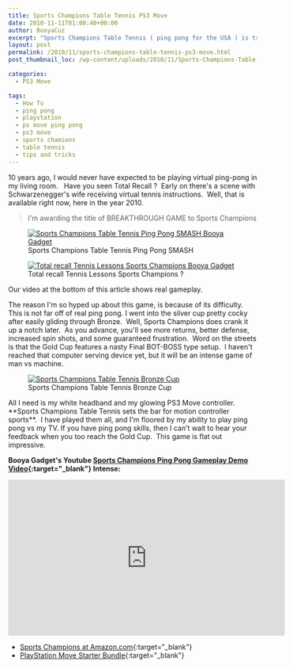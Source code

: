 ```yaml
---
title: Sports Champions Table Tennis PS3 Move
date: 2010-11-11T01:08:40+00:00
author: BooyaCuz
excerpt: "Sports Champions Table Tennis ( ping pong for the USA ) is truly a flagship motion sensor game on any system. After having done detailed reviews of both the Kinect and Playstation Move, I'm awarding the title of BREAKTHROUGH GAME to Sports Champions."
layout: post
permalink: /2010/11/sports-champions-table-tennis-ps3-move.html
post_thumbnail_loc: /wp-content/uploads/2010/11/Sports-Champions-Table-Tennis-Ping-Pong-SMASH-thumb.jpg

categories:
  - PS3 Move

tags:
  - How To
  - ping pong
  - playstation
  - ps move ping pong
  - ps3 move
  - sports chamions
  - table tennis
  - tips and tricks
---
```

10 years ago, I would never have expected to be playing virtual ping-pong in my living room.   Have you seen Total Recall ?  Early on there's a scene with Schwarzenegger's wife receiving virtual tennis instructions.  Well, that is available right now, here in the year 2010.
> I'm awarding the title of BREAKTHROUGH GAME to Sports Champions
<figure>
	<a href="{{ site.cdn-url }}/wp-content/uploads/2010/11/Sports-Champions-Table-Tennis-Ping-Pong-SMASH.jpg">
    <img src="{{ site.cdn-url }}/wp-content/uploads/2010/11/Sports-Champions-Table-Tennis-Ping-Pong-SMASH-640.jpg" 
         alt="Sports Champions Table Tennis Ping Pong SMASH Booya Gadget" title="Sports Champions Table Tennis Ping Pong SMASH"></a>
	<figcaption>Sports Champions Table Tennis Ping Pong SMASH</figcaption>
</figure>
<figure>
	<a href="{{ site.cdn-url }}/wp-content/uploads/2010/11/total-recall-tennis-lessons-sharon-stone-booya.jpg">
    <img src="{{ site.cdn-url }}/wp-content/uploads/2010/11/total-recall-tennis-lessons-sharon-stone-booya-640.jpg" 
         alt="Total recall Tennis Lessons Sports Champions Booya Gadget" title="Total recall Tennis Lessons Sports Champions"></a>
	<figcaption>Total recall Tennis Lessons Sports Champions ?</figcaption>
</figure>
Our video at the bottom of this article shows real gameplay.

The reason I'm so hyped up about this game, is because of its difficulty. This is not far off of real ping pong. I went into the silver cup pretty cocky after easily gliding through Bronze.  Well, Sports Champions does crank it up a notch later.  As you advance, you'll see more returns, better defense, increased spin shots, and some guaranteed frustration.  Word on the streets is that the Gold Cup features a nasty Final BOT-BOSS type setup.  I haven't reached that computer serving device yet, but it will be an intense game of man vs machine.
<figure>
	<a href="{{ site.cdn-url }}/wp-content/uploads/2010/11/Sports-Champions-Table-Tennis-Bronze-Cup.jpg">
    <img src="{{ site.cdn-url }}/wp-content/uploads/2010/11/Sports-Champions-Table-Tennis-Bronze-Cup-640.jpg" 
         alt="Sports Champions Table Tennis Bronze Cup" title="Sports Champions Table Tennis Bronze Cup"></a>
	<figcaption>Sports Champions Table Tennis Bronze Cup</figcaption>
</figure>
All I need is my white headband and my glowing PS3 Move controller.  **Sports Champions Table Tennis sets the bar for motion controller sports**.  I have played them all, and I'm floored by my ability to play ping pong vs my TV. If you have ping pong skills, then I can't wait to hear your feedback when you too reach the Gold Cup.  This game is flat out impressive.

**Booya Gadget's Youtube [Sports Champions Ping Pong Gameplay Demo Video](https://www.youtube.com/watch?v=J0-RnwhA1Us){:target="_blank"} Intense:**
<iframe width="560" height="315" src="https://www.youtube.com/embed/J0-RnwhA1Us" frameborder="0" allowfullscreen></iframe>

* [Sports Champions at Amazon.com](http://amzn.to/2l779xE){:target="_blank"}  
* [PlayStation Move Starter Bundle](http://amzn.to/2kr2AyX){:target="_blank"}